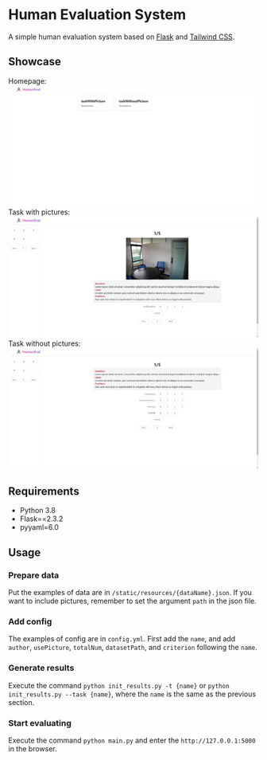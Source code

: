 # Human Evaluation System
A simple human evaluation system based on [Flask](https://github.com/pallets/flask) and [Tailwind CSS](https://tailwindcss.com/).

## Showcase
Homepage:
![homepage](./github_images/Homepage.jpg)
Task with pictures:
![withpic](./github_images/withpic.jpg)
Task without pictures:
![withpic](./github_images/withoutpic.jpg)

## Requirements
- Python 3.8
- Flask==2.3.2
- pyyaml=6.0

## Usage
### Prepare data
Put the examples of data are in `/static/resources/{dataName}.json`. If you want to include pictures, remember to set the argument `path` in the json file.
### Add config
The examples of config are in `config.yml`. First add the `name`, and add `author`, `usePicture`, `totalNum`, `datasetPath`, and `criterion` following the `name`.
### Generate results
Execute the command `python init_results.py -t {name}` or `python init_results.py --task {name}`, where the `name` is the same as the previous section.
### Start evaluating
Execute the command `python main.py` and enter the `http://127.0.0.1:5000` in the browser.